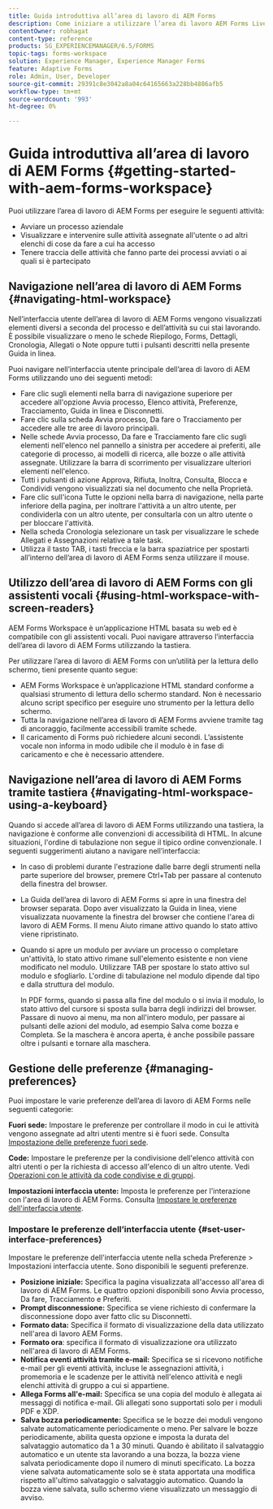 ```yaml
---
title: Guida introduttiva all’area di lavoro di AEM Forms
description: Come iniziare a utilizzare l’area di lavoro AEM Forms LiveCycle per gestire i processi di automazione aziendale.
contentOwner: robhagat
content-type: reference
products: SG_EXPERIENCEMANAGER/6.5/FORMS
topic-tags: forms-workspace
solution: Experience Manager, Experience Manager Forms
feature: Adaptive Forms
role: Admin, User, Developer
source-git-commit: 29391c8e3042a8a04c64165663a228bb4886afb5
workflow-type: tm+mt
source-wordcount: '993'
ht-degree: 0%

---
```


# Guida introduttiva all’area di lavoro di AEM Forms {#getting-started-with-aem-forms-workspace}

Puoi utilizzare l’area di lavoro di AEM Forms per eseguire le seguenti attività:

* Avviare un processo aziendale
* Visualizzare e intervenire sulle attività assegnate all&#39;utente o ad altri elenchi di cose da fare a cui ha accesso
* Tenere traccia delle attività che fanno parte dei processi avviati o ai quali si è partecipato

## Navigazione nell’area di lavoro di AEM Forms {#navigating-html-workspace}

Nell’interfaccia utente dell’area di lavoro di AEM Forms vengono visualizzati elementi diversi a seconda del processo e dell’attività su cui stai lavorando. È possibile visualizzare o meno le schede Riepilogo, Forms, Dettagli, Cronologia, Allegati o Note oppure tutti i pulsanti descritti nella presente Guida in linea.

Puoi navigare nell’interfaccia utente principale dell’area di lavoro di AEM Forms utilizzando uno dei seguenti metodi:

* Fare clic sugli elementi nella barra di navigazione superiore per accedere all&#39;opzione Avvia processo, Elenco attività, Preferenze, Tracciamento, Guida in linea e Disconnetti.
* Fare clic sulla scheda Avvia processo, Da fare o Tracciamento per accedere alle tre aree di lavoro principali.
* Nelle schede Avvia processo, Da fare e Tracciamento fare clic sugli elementi nell&#39;elenco nel pannello a sinistra per accedere ai preferiti, alle categorie di processo, ai modelli di ricerca, alle bozze o alle attività assegnate. Utilizzare la barra di scorrimento per visualizzare ulteriori elementi nell&#39;elenco.
* Tutti i pulsanti di azione Approva, Rifiuta, Inoltra, Consulta, Blocca e Condividi vengono visualizzati sia nel documento che nella Proprietà.
* Fare clic sull&#39;icona Tutte le opzioni nella barra di navigazione, nella parte inferiore della pagina, per inoltrare l&#39;attività a un altro utente, per condividerla con un altro utente, per consultarla con un altro utente o per bloccare l&#39;attività.
* Nella scheda Cronologia selezionare un task per visualizzare le schede Allegati e Assegnazioni relative a tale task.
* Utilizza il tasto TAB, i tasti freccia e la barra spaziatrice per spostarti all’interno dell’area di lavoro di AEM Forms senza utilizzare il mouse.

## Utilizzo dell’area di lavoro di AEM Forms con gli assistenti vocali {#using-html-workspace-with-screen-readers}

AEM Forms Workspace è un’applicazione HTML basata su web ed è compatibile con gli assistenti vocali. Puoi navigare attraverso l’interfaccia dell’area di lavoro di AEM Forms utilizzando la tastiera.

Per utilizzare l’area di lavoro di AEM Forms con un’utilità per la lettura dello schermo, tieni presente quanto segue:

* AEM Forms Workspace è un’applicazione HTML standard conforme a qualsiasi strumento di lettura dello schermo standard. Non è necessario alcuno script specifico per eseguire uno strumento per la lettura dello schermo.
* Tutta la navigazione nell’area di lavoro di AEM Forms avviene tramite tag di ancoraggio, facilmente accessibili tramite schede.
* Il caricamento di Forms può richiedere alcuni secondi. L’assistente vocale non informa in modo udibile che il modulo è in fase di caricamento e che è necessario attendere.

## Navigazione nell’area di lavoro di AEM Forms tramite tastiera {#navigating-html-workspace-using-a-keyboard}

Quando si accede all’area di lavoro di AEM Forms utilizzando una tastiera, la navigazione è conforme alle convenzioni di accessibilità di HTML. In alcune situazioni, l&#39;ordine di tabulazione non segue il tipico ordine convenzionale. I seguenti suggerimenti aiutano a navigare nell’interfaccia:

* In caso di problemi durante l&#39;estrazione dalle barre degli strumenti nella parte superiore del browser, premere Ctrl+Tab per passare al contenuto della finestra del browser.
* La Guida dell’area di lavoro di AEM Forms si apre in una finestra del browser separata. Dopo aver visualizzato la Guida in linea, viene visualizzata nuovamente la finestra del browser che contiene l&#39;area di lavoro di AEM Forms. Il menu Aiuto rimane attivo quando lo stato attivo viene ripristinato.
* Quando si apre un modulo per avviare un processo o completare un&#39;attività, lo stato attivo rimane sull&#39;elemento esistente e non viene modificato nel modulo. Utilizzare TAB per spostare lo stato attivo sul modulo e sfogliarlo. L&#39;ordine di tabulazione nel modulo dipende dal tipo e dalla struttura del modulo.

  In PDF forms, quando si passa alla fine del modulo o si invia il modulo, lo stato attivo del cursore si sposta sulla barra degli indirizzi del browser. Passare di nuovo ai menu, ma non all&#39;intero modulo, per passare ai pulsanti delle azioni del modulo, ad esempio Salva come bozza e Completa. Se la maschera è ancora aperta, è anche possibile passare oltre i pulsanti e tornare alla maschera.

## Gestione delle preferenze {#managing-preferences}

Puoi impostare le varie preferenze dell’area di lavoro di AEM Forms nelle seguenti categorie:

**Fuori sede:** Impostare le preferenze per controllare il modo in cui le attività vengono assegnate ad altri utenti mentre si è fuori sede. Consulta [Impostazione delle preferenze fuori sede](todo-lists.md#setting-out-of-office-preferences).

**Code:** Impostare le preferenze per la condivisione dell&#39;elenco attività con altri utenti o per la richiesta di accesso all&#39;elenco di un altro utente. Vedi [Operazioni con le attività da code condivise e di gruppi](todo-lists.md#working-with-tasks-from-group-and-shared-queues).

**Impostazioni interfaccia utente:** Imposta le preferenze per l&#39;interazione con l&#39;area di lavoro di AEM Forms. Consulta [Impostare le preferenze dell&#39;interfaccia utente](#set-user-interface-preferences).

### Impostare le preferenze dell’interfaccia utente {#set-user-interface-preferences}

Impostare le preferenze dell&#39;interfaccia utente nella scheda Preferenze > Impostazioni interfaccia utente. Sono disponibili le seguenti preferenze.

* **Posizione iniziale:** Specifica la pagina visualizzata all&#39;accesso all&#39;area di lavoro di AEM Forms. Le quattro opzioni disponibili sono Avvia processo, Da fare, Tracciamento e Preferiti.
* **Prompt disconnessione:** Specifica se viene richiesto di confermare la disconnessione dopo aver fatto clic su Disconnetti.
* **Formato data:** Specifica il formato di visualizzazione della data utilizzato nell&#39;area di lavoro AEM Forms.
* **Formato ora**: specifica il formato di visualizzazione ora utilizzato nell&#39;area di lavoro di AEM Forms.
* **Notifica eventi attività tramite e-mail:** Specifica se si ricevono notifiche e-mail per gli eventi attività, incluse le assegnazioni attività, i promemoria e le scadenze per le attività nell&#39;elenco attività e negli elenchi attività di gruppo a cui si appartiene.
* **Allega Forms all&#39;e-mail:** Specifica se una copia del modulo è allegata ai messaggi di notifica e-mail. Gli allegati sono supportati solo per i moduli PDF e XDP.
* **Salva bozza periodicamente:** Specifica se le bozze dei moduli vengono salvate automaticamente periodicamente o meno. Per salvare le bozze periodicamente, abilita questa opzione e imposta la durata del salvataggio automatico da 1 a 30 minuti. Quando è abilitato il salvataggio automatico e un utente sta lavorando a una bozza, la bozza viene salvata periodicamente dopo il numero di minuti specificato. La bozza viene salvata automaticamente solo se è stata apportata una modifica rispetto all&#39;ultimo salvataggio o salvataggio automatico. Quando la bozza viene salvata, sullo schermo viene visualizzato un messaggio di avviso.
